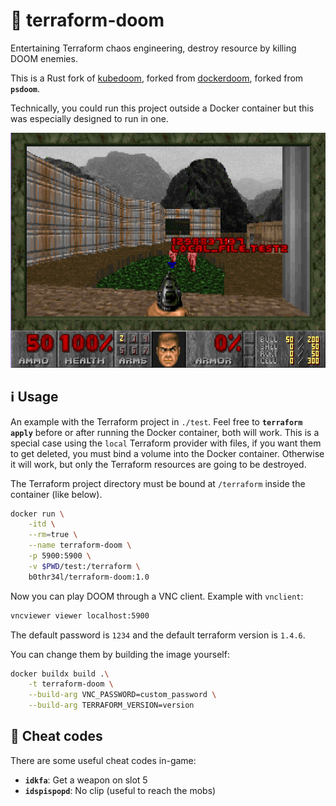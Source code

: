 # 🔨 terraform-doom

Entertaining Terraform chaos engineering, destroy resource by killing DOOM enemies.

This is a Rust fork of [kubedoom](https://github.com/storax/kubedoom), forked from [dockerdoom](https://github.com/gideonred/dockerdoom), forked from  **`psdoom`**. 

Technically, you could run this project outside a Docker container but this was especially designed to run in one.

![In game](./assets/in-game.png)

## ℹ️ Usage

An example with the Terraform project in `./test`. Feel free to **`terraform apply`** before or after running the Docker container, both will work. This is a special case using the `local` Terraform provider with files, if you want them to get deleted, you must bind a volume into the Docker container. Otherwise it will work, but only the Terraform resources are going to be destroyed.

The Terraform project directory must be bound at `/terraform` inside the container (like below).

```bash
docker run \
    -itd \
    --rm=true \
    --name terraform-doom \
    -p 5900:5900 \
    -v $PWD/test:/terraform \
    b0thr34l/terraform-doom:1.0
```

Now you can play DOOM through a VNC client. Example with `vnclient`:

```bash
vncviewer viewer localhost:5900
```

The default password is `1234` and the default terraform version is `1.4.6`.

You can change them by building the image yourself:

```bash
docker buildx build .\
    -t terraform-doom \
    --build-arg VNC_PASSWORD=custom_password \
    --build-arg TERRAFORM_VERSION=version
```

## 🔎 Cheat codes

There are some useful cheat codes in-game:
- **`idkfa`**: Get a weapon on slot 5
- **`idspispopd`**: No clip (useful to reach the mobs)
